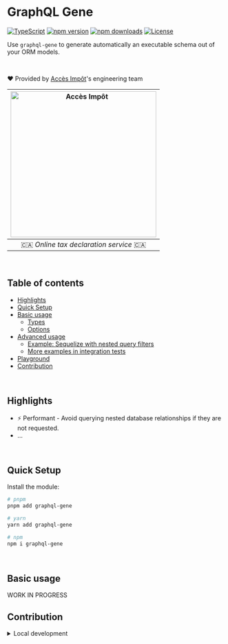 # GraphQL Gene

[![TypeScript][typescript-src]][typescript-href]
[![npm version][npm-version-src]][npm-version-href]
[![npm downloads][npm-downloads-src]][npm-downloads-href]
[![License][license-src]][license-href]

Use `graphql-gene` to generate automatically an executable schema out of your ORM models.

<br>

❤️ Provided by [Accès Impôt](https://www.acces-impot.com)'s engineering team

| <a href="https://www.acces-impot.com" target="_blank"><img width="338" alt="Accès Impôt" src="https://github.com/user-attachments/assets/79aa6364-51d1-4482-b31e-680568d647f0"></a> |
| :---: |
| 🇨🇦 _Online tax declaration service_ 🇨🇦 |

<br>

## Table of contents

- [Highlights](#highlights)
- [Quick Setup](#quick-setup)
- [Basic usage](#basic-usage)
  - [Types](#types)
  - [Options](#options)
- [Advanced usage](#advanced-usage)
  - [Example: Sequelize with nested query filters](#example-sequelize-with-nested-query-filters)
  - [More examples in integration tests](#more-examples-in-integration-tests)
- [Playground](#playground)
- [Contribution](#contribution)

<br>

## Highlights

- ⚡️ Performant - Avoid querying nested database relationships if they are not requested.
- ...

<br>

## Quick Setup

Install the module:

```bash
# pnpm
pnpm add graphql-gene

# yarn
yarn add graphql-gene

# npm
npm i graphql-gene
```

<br>

## Basic usage

WORK IN PROGRESS

## Contribution

<details>
  <summary>Local development</summary>
  
  ```bash
  # Install dependencies
  pnpm install

  # Develop using the playground
  pnpm dev

  # Run ESLint
  pnpm lint

  # Run Vitest
  pnpm test

  # Run Vitest in watch mode
  pnpm test:watch
  ```
</details>

<!-- Badges -->

[typescript-src]: https://img.shields.io/badge/%3C%2F%3E-TypeScript-%230074c1.svg
[typescript-href]: http://www.typescriptlang.org/
[npm-version-src]: https://img.shields.io/npm/v/graphql-gene/latest.svg?style=flat&colorA=020420&colorB=00DC82
[npm-version-href]: https://npmjs.com/package/graphql-gene
[npm-downloads-src]: https://img.shields.io/npm/dm/graphql-gene.svg?style=flat&colorA=020420&colorB=00DC82
[npm-downloads-href]: https://npmjs.com/package/graphql-gene
[license-src]: https://img.shields.io/npm/l/graphql-gene.svg?style=flat&colorA=020420&colorB=00DC82
[license-href]: https://npmjs.com/package/graphql-gene
